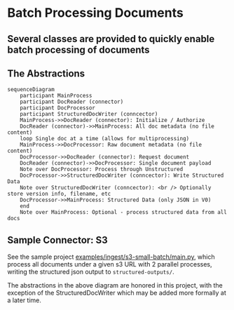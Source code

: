 # Batch Processing Documents

## Several classes are provided to quickly enable batch processing of documents

## The Abstractions

```mermaid
sequenceDiagram
    participant MainProcess
    participant DocReader (connector)
    participant DocProcessor
    participant StructuredDocWriter (conncector)
    MainProcess->>DocReader (connector): Initialize / Authorize
    DocReader (connector)->>MainProcess: All doc metadata (no file content)
    loop Single doc at a time (allows for multiprocessing)
    MainProcess->>DocProcessor: Raw document metadata (no file content)
    DocProcessor->>DocReader (connector): Request document
    DocReader (connector)->>DocProcessor: Single document payload
    Note over DocProcessor: Process through Unstructured
    DocProcessor->>StructuredDocWriter (conncector): Write Structured Data
    Note over StructuredDocWriter (conncector): <br /> Optionally store version info, filename, etc
    DocProcessor->>MainProcess: Structured Data (only JSON in V0)
    end
    Note over MainProcess: Optional - process structured data from all docs
```

## Sample Connector: S3

See the sample project [examples/ingest/s3-small-batch/main.py](examples/ingest/s3-small-batch/main.py), which process all documents under a given s3 URL with 2 parallel processes, writing the structured json output to `structured-outputs/`.

The abstractions in the above diagram are honored in this project, with the exception of the StructuredDocWriter which may be added more formally at a later time.
